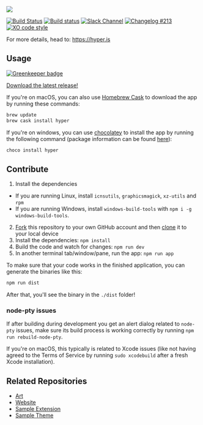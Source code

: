![](https://github.com/zeit/art/blob/525bd1bb39d97dd3b91c976106a6d5cc5766b678/hyper/repo-banner.png)

[![Build Status](https://travis-ci.org/zeit/hyper.svg?branch=master)](https://travis-ci.org/zeit/hyper)
[![Build status](https://ci.appveyor.com/api/projects/status/txg5qb0x35h0h65p/branch/master?svg=true)](https://ci.appveyor.com/project/appveyor-zeit/hyper/branch/master)
[![Slack Channel](https://zeit-slackin.now.sh/badge.svg)](https://zeit.chat/)
[![Changelog #213](https://img.shields.io/badge/changelog-%23213-lightgrey.svg)](https://changelog.com/213)
[![XO code style](https://img.shields.io/badge/code_style-XO-5ed9c7.svg)](https://github.com/sindresorhus/xo)

For more details, head to: https://hyper.is

## Usage

[![Greenkeeper badge](https://badges.greenkeeper.io/zeit/hyper.svg)](https://greenkeeper.io/)

[Download the latest release!](https://hyper.is/#installation)

If you're on macOS, you can also use [Homebrew Cask](https://caskroom.github.io/) to download the app by running these commands:

```bash
brew update
brew cask install hyper
```

If you're on windows, you can use [chocolatey](https://chocolatey.org/) to install the app by running the following command (package information can be found [here](https://chocolatey.org/packages/hyper/)):
```bash
choco install hyper
```

## Contribute

1. Install the dependencies
  * If you are running Linux, install `icnsutils`, `graphicsmagick`, `xz-utils` and `rpm`
  * If you are running Windows, install `windows-build-tools` with `npm i -g windows-build-tools`.
2. [Fork](https://help.github.com/articles/fork-a-repo/) this repository to your own GitHub account and then [clone](https://help.github.com/articles/cloning-a-repository/) it to your local device
3. Install the dependencies: `npm install`
4. Build the code and watch for changes: `npm run dev`
5. In another terminal tab/window/pane, run the app: `npm run app`

To make sure that your code works in the finished application, you can generate the binaries like this:

```bash
npm run dist
```

After that, you'll see the binary in the `./dist` folder!

### node-pty issues

If after building during development you get an alert dialog related to `node-pty` issues,
make sure its build process is working correctly by running `npm run rebuild-node-pty`.

If you're on macOS, this typically is related to Xcode issues (like not having agreed
to the Terms of Service by running `sudo xcodebuild` after a fresh Xcode installation).

## Related Repositories

- [Art](https://github.com/zeit/art/tree/master/hyper)
- [Website](https://github.com/zeit/hyper-website)
- [Sample Extension](https://github.com/zeit/hyperpower)
- [Sample Theme](https://github.com/zeit/hyperyellow)
